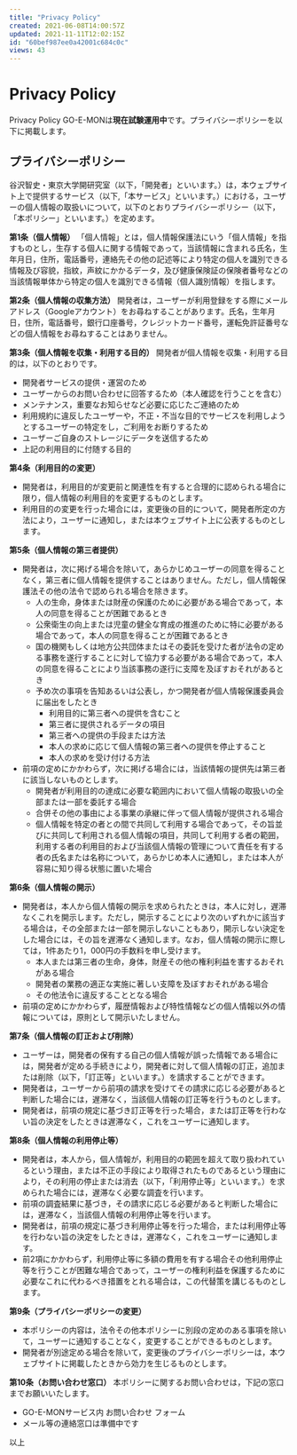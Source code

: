 ```yaml
---
title: "Privacy Policy"
created: 2021-06-08T14:00:57Z
updated: 2021-11-11T12:02:15Z
id: "60bef987ee0a42001c684c0c"
views: 43
---
```


# Privacy Policy

Privacy Policy
GO-E-MONは**現在試験運用中**です。プライバシーポリシーを以下に掲載します。

## プライバシーポリシー
谷沢智史・東京大学開研究室（以下，「開発者」といいます。）は，本ウェブサイト上で提供するサービス（以下,「本サービス」といいます。）における，ユーザーの個人情報の取扱いについて，以下のとおりプライバシーポリシー（以下，「本ポリシー」といいます。）を定めます。

**第1条（個人情報）**
「個人情報」とは，個人情報保護法にいう「個人情報」を指すものとし，生存する個人に関する情報であって，当該情報に含まれる氏名，生年月日，住所，電話番号，連絡先その他の記述等により特定の個人を識別できる情報及び容貌，指紋，声紋にかかるデータ，及び健康保険証の保険者番号などの当該情報単体から特定の個人を識別できる情報（個人識別情報）を指します。

**第2条（個人情報の収集方法）**
開発者は，ユーザーが利用登録をする際にメールアドレス（Googleアカウント）をお尋ねすることがあります。氏名，生年月日，住所，電話番号，銀行口座番号，クレジットカード番号，運転免許証番号などの個人情報をお尋ねすることはありません。

**第3条（個人情報を収集・利用する目的）**
開発者が個人情報を収集・利用する目的は，以下のとおりです。
- 開発者サービスの提供・運営のため
- ユーザーからのお問い合わせに回答するため（本人確認を行うことを含む）
- メンテナンス，重要なお知らせなど必要に応じたご連絡のため
- 利用規約に違反したユーザーや，不正・不当な目的でサービスを利用しようとするユーザーの特定をし，ご利用をお断りするため
- ユーザーご自身のストレージにデータを送信するため
- 上記の利用目的に付随する目的

**第4条（利用目的の変更）**
- 開発者は，利用目的が変更前と関連性を有すると合理的に認められる場合に限り，個人情報の利用目的を変更するものとします。
- 利用目的の変更を行った場合には，変更後の目的について，開発者所定の方法により，ユーザーに通知し，または本ウェブサイト上に公表するものとします。

**第5条（個人情報の第三者提供）**
- 開発者は，次に掲げる場合を除いて，あらかじめユーザーの同意を得ることなく，第三者に個人情報を提供することはありません。ただし，個人情報保護法その他の法令で認められる場合を除きます。
  - 人の生命，身体または財産の保護のために必要がある場合であって，本人の同意を得ることが困難であるとき
  - 公衆衛生の向上または児童の健全な育成の推進のために特に必要がある場合であって，本人の同意を得ることが困難であるとき
  - 国の機関もしくは地方公共団体またはその委託を受けた者が法令の定める事務を遂行することに対して協力する必要がある場合であって，本人の同意を得ることにより当該事務の遂行に支障を及ぼすおそれがあるとき
  - 予め次の事項を告知あるいは公表し，かつ開発者が個人情報保護委員会に届出をしたとき
    - 利用目的に第三者への提供を含むこと
    - 第三者に提供されるデータの項目
    - 第三者への提供の手段または方法
    - 本人の求めに応じて個人情報の第三者への提供を停止すること
    - 本人の求めを受け付ける方法
- 前項の定めにかかわらず，次に掲げる場合には，当該情報の提供先は第三者に該当しないものとします。
  - 開発者が利用目的の達成に必要な範囲内において個人情報の取扱いの全部または一部を委託する場合
  - 合併その他の事由による事業の承継に伴って個人情報が提供される場合
  - 個人情報を特定の者との間で共同して利用する場合であって，その旨並びに共同して利用される個人情報の項目，共同して利用する者の範囲，利用する者の利用目的および当該個人情報の管理について責任を有する者の氏名または名称について，あらかじめ本人に通知し，または本人が容易に知り得る状態に置いた場合

**第6条（個人情報の開示）**
- 開発者は，本人から個人情報の開示を求められたときは，本人に対し，遅滞なくこれを開示します。ただし，開示することにより次のいずれかに該当する場合は，その全部または一部を開示しないこともあり，開示しない決定をした場合には，その旨を遅滞なく通知します。なお，個人情報の開示に際しては，1件あたり1，000円の手数料を申し受けます。
  - 本人または第三者の生命，身体，財産その他の権利利益を害するおそれがある場合
  - 開発者の業務の適正な実施に著しい支障を及ぼすおそれがある場合
  - その他法令に違反することとなる場合
- 前項の定めにかかわらず，履歴情報および特性情報などの個人情報以外の情報については，原則として開示いたしません。

**第7条（個人情報の訂正および削除）**
- ユーザーは，開発者の保有する自己の個人情報が誤った情報である場合には，開発者が定める手続きにより，開発者に対して個人情報の訂正，追加または削除（以下，「訂正等」といいます。）を請求することができます。
- 開発者は，ユーザーから前項の請求を受けてその請求に応じる必要があると判断した場合には，遅滞なく，当該個人情報の訂正等を行うものとします。
- 開発者は，前項の規定に基づき訂正等を行った場合，または訂正等を行わない旨の決定をしたときは遅滞なく，これをユーザーに通知します。

**第8条（個人情報の利用停止等）**
- 開発者は，本人から，個人情報が，利用目的の範囲を超えて取り扱われているという理由，または不正の手段により取得されたものであるという理由により，その利用の停止または消去（以下，「利用停止等」といいます。）を求められた場合には，遅滞なく必要な調査を行います。
- 前項の調査結果に基づき，その請求に応じる必要があると判断した場合には，遅滞なく，当該個人情報の利用停止等を行います。
- 開発者は，前項の規定に基づき利用停止等を行った場合，または利用停止等を行わない旨の決定をしたときは，遅滞なく，これをユーザーに通知します。
- 前2項にかかわらず，利用停止等に多額の費用を有する場合その他利用停止等を行うことが困難な場合であって，ユーザーの権利利益を保護するために必要なこれに代わるべき措置をとれる場合は，この代替策を講じるものとします。

**第9条（プライバシーポリシーの変更）**
- 本ポリシーの内容は，法令その他本ポリシーに別段の定めのある事項を除いて，ユーザーに通知することなく，変更することができるものとします。
- 開発者が別途定める場合を除いて，変更後のプライバシーポリシーは，本ウェブサイトに掲載したときから効力を生じるものとします。

**第10条（お問い合わせ窓口）**
本ポリシーに関するお問い合わせは，下記の窓口までお願いいたします。

- GO-E-MONサービス内 お問い合わせ フォーム
- メール等の連絡窓口は準備中です

以上

